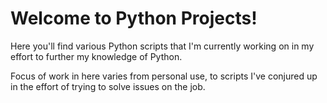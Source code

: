 # Welcome to Python Projects!
Here you'll find various Python scripts that I'm currently working on in my effort to further my knowledge of Python.

Focus of work in here varies from personal use, to scripts I've conjured up in the effort of trying to solve issues on the job.
